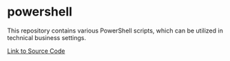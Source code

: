 # powershell
This  repository contains various PowerShell scripts, which can be utilized in technical business settings. 

<a href="https://github.com/ffm5113/powershell/tree/main/src">Link to Source Code</a>
